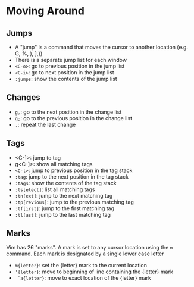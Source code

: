 # Moving Around

## Jumps

- A "jump" is a command that moves the cursor to another location (e.g. G, %, ), ],})
- There is a separate jump list for each window
- `<C-o>`: go to previous position in the jump list
- `<C-i>`: go to next position in the jump list
- `:jumps`: show the contents of the jump list

## Changes

- `g,`: go to the next position in the change list
- `g;`: go to the previous position in the change list
- `.`: repeat the last change

## Tags

- <C-]>: jump to tag
- g<C-]>: show all matching tags
- `<C-t>`: jump to previous position in the tag stack
- `:tag`: jump to the next position in the tag stack
- `:tags`: show the contents of the tag stack
- `:ts[elect]`: list all matching tags
- `:tn[ext]`: jump to the next matching tag
- `:tp[revious]`: jump to the previous matching tag
- `:tf[irst]`: jump to the first matching tag
- `:tl[ast]`: jump to the last matching tag

## Marks

Vim has 26 "marks". A mark is set to any cursor location using the `m` command. Each mark
is designated by a single lower case letter

- `m{letter}`: set the {letter} mark to the current location
- `'{letter}`: move to beginning of line containing the {letter} mark
- `` `a{letter}``: move to exact location of the {letter} mark
